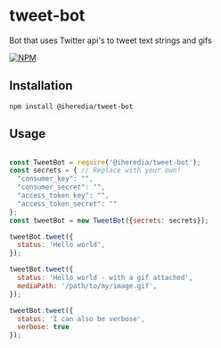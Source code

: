 # tweet-bot 

Bot that uses Twitter api's to tweet text strings and gifs

[![NPM](https://nodei.co/npm/@iheredia/tweet-bot.png?mini=true)](https://nodei.co/npm/@iheredia/tweet-bot.png)

## Installation

`npm install @iheredia/tweet-bot`

## Usage
```javascript

const TweetBot = require('@iheredia/tweet-bot');
const secrets = { // Replace with your own! 
  "consumer_key": "",
  "consumer_secret": "",
  "access_token_key": "",
  "access_token_secret": ""  
};
const tweetBot = new TweetBot({secrets: secrets});

tweetBot.tweet({
  status: 'Hello world',        
});

tweetBot.tweet({
  status: 'Hello world - with a gif attached',
  mediaPath: '/path/to/my/image.gif',        
});

tweetBot.tweet({
  status: 'I can also be verbose',
  verbose: true        
});
```